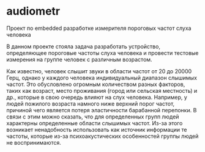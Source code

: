 # audiometr
Проект по embedded разработке измерителя пороговых частот слуха человека

В данном проекте стояла задача разработать устройство, определяющее пороговые частоты слуха человека и провести тестовые измерения на группе человек с различным возрастом. 

Как известно, человек слышит звуки в области частот от 20 до 20000 Герц, однако у каждого человека индивидуальный диапазон слышимых частот. Это обусловлено огромным количеством разных факторов, таких как возраст, место проживания (город или сельская местность) и др., которые в свою очередь влияют на слух человека. Например, у людей пожилого возраста намного ниже верхний порог частот, причиной чего является потеря эластичности барабанной перепонки. 
В связи с этим можно сказать, что для определенных групп людей характерны определенные области слышимых частот. Из-за этого возникает ненадобность использовать как источник информации те частоты, которые из-за психоакустических особенностей группы людей не воспринимаются.

